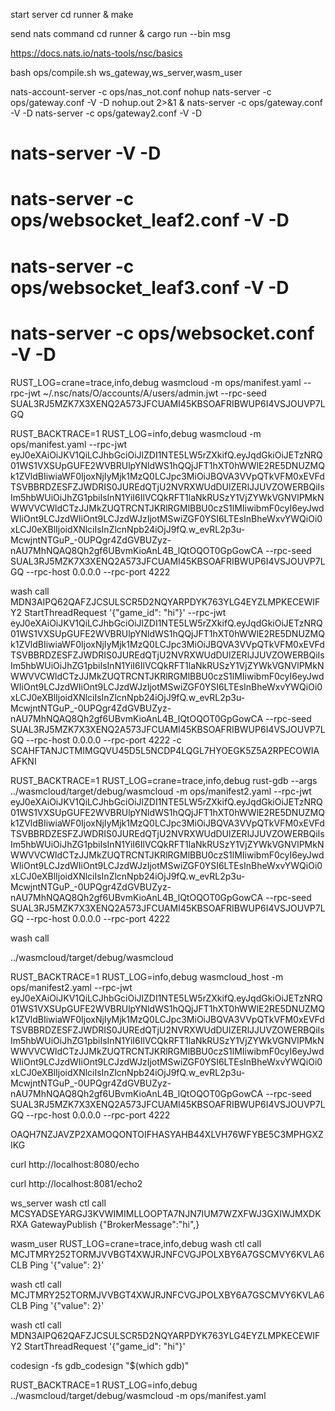 start server
cd runner & make

send nats command
cd runner & cargo run --bin msg

https://docs.nats.io/nats-tools/nsc/basics

bash ops/compile.sh ws_gateway,ws_server,wasm_user


nats-account-server -c ops/nas_not.conf
nohup nats-server -c ops/gateway.conf -V -D nohup.out 2>&1 &
nats-server -c ops/gateway.conf -V -D
nats-server -c ops/gateway2.conf -V -D
# nats-server -V -D
# nats-server -c ops/websocket_leaf2.conf -V -D
# nats-server -c ops/websocket_leaf3.conf -V -D
# nats-server -c ops/websocket.conf -V -D

RUST_LOG=crane=trace,info,debug wasmcloud -m ops/manifest.yaml --rpc-jwt ~/.nsc/nats/O/accounts/A/users/admin.jwt --rpc-seed SUAL3RJ5MZK7X3XENQ2A573JFCUAMI45KBSOAFRIBWUP6I4VSJOUVP7LGQ

RUST_BACKTRACE=1 RUST_LOG=info,debug wasmcloud -m ops/manifest.yaml --rpc-jwt eyJ0eXAiOiJKV1QiLCJhbGciOiJlZDI1NTE5LW5rZXkifQ.eyJqdGkiOiJETzNRQ01WS1VXSUpGUFE2WVBRUlpYNldWS1hQQjJFT1hXT0hWWlE2RE5DNUZMQk1ZVldBIiwiaWF0IjoxNjIyMjk1MzQ0LCJpc3MiOiJBQVA3VVpQTkVFM0xEVFdTSVBBRDZESFZJWDRIS0JUREdQTjU2NVRXWUdDUlZERlJJUVZOWERBQiIsIm5hbWUiOiJhZG1pbiIsInN1YiI6IlVCQkRFT1laNkRUSzY1VjZYWkVGNVlPMkNWWVVCWldCTzJJMkZUQTRCNTJKRlRGMlBBU0czS1lMIiwibmF0cyI6eyJwdWIiOnt9LCJzdWIiOnt9LCJzdWJzIjotMSwiZGF0YSI6LTEsInBheWxvYWQiOi0xLCJ0eXBlIjoidXNlciIsInZlcnNpb24iOjJ9fQ.w_evRL2p3u-McwjntNTGuP_-0UPQgr4ZdGVBUZyz-nAU7MhNQAQ8Qh2gf6UBvmKioAnL4B_lQtOQOT0GpGowCA --rpc-seed SUAL3RJ5MZK7X3XENQ2A573JFCUAMI45KBSOAFRIBWUP6I4VSJOUVP7LGQ --rpc-host 0.0.0.0 --rpc-port 4222

wash call MDN3AIPQ62QAFZJCSULSCR5D2NQYARPDYK763YLG4EYZLMPKECEWIFY2 StartThreadRequest '{"game_id": "hi"}' --rpc-jwt eyJ0eXAiOiJKV1QiLCJhbGciOiJlZDI1NTE5LW5rZXkifQ.eyJqdGkiOiJETzNRQ01WS1VXSUpGUFE2WVBRUlpYNldWS1hQQjJFT1hXT0hWWlE2RE5DNUZMQk1ZVldBIiwiaWF0IjoxNjIyMjk1MzQ0LCJpc3MiOiJBQVA3VVpQTkVFM0xEVFdTSVBBRDZESFZJWDRIS0JUREdQTjU2NVRXWUdDUlZERlJJUVZOWERBQiIsIm5hbWUiOiJhZG1pbiIsInN1YiI6IlVCQkRFT1laNkRUSzY1VjZYWkVGNVlPMkNWWVVCWldCTzJJMkZUQTRCNTJKRlRGMlBBU0czS1lMIiwibmF0cyI6eyJwdWIiOnt9LCJzdWIiOnt9LCJzdWJzIjotMSwiZGF0YSI6LTEsInBheWxvYWQiOi0xLCJ0eXBlIjoidXNlciIsInZlcnNpb24iOjJ9fQ.w_evRL2p3u-McwjntNTGuP_-0UPQgr4ZdGVBUZyz-nAU7MhNQAQ8Qh2gf6UBvmKioAnL4B_lQtOQOT0GpGowCA --rpc-seed SUAL3RJ5MZK7X3XENQ2A573JFCUAMI45KBSOAFRIBWUP6I4VSJOUVP7LGQ --rpc-host 0.0.0.0 --rpc-port 4222 -c SCAHFTANJCTMIMGQVU45D5L5NCDP4LQGL7HYOEGK5Z5A2RPECOWIAAFKNI


RUST_BACKTRACE=1 RUST_LOG=crane=trace,info,debug rust-gdb --args ../wasmcloud/target/debug/wasmcloud -m ops/manifest2.yaml --rpc-jwt eyJ0eXAiOiJKV1QiLCJhbGciOiJlZDI1NTE5LW5rZXkifQ.eyJqdGkiOiJETzNRQ01WS1VXSUpGUFE2WVBRUlpYNldWS1hQQjJFT1hXT0hWWlE2RE5DNUZMQk1ZVldBIiwiaWF0IjoxNjIyMjk1MzQ0LCJpc3MiOiJBQVA3VVpQTkVFM0xEVFdTSVBBRDZESFZJWDRIS0JUREdQTjU2NVRXWUdDUlZERlJJUVZOWERBQiIsIm5hbWUiOiJhZG1pbiIsInN1YiI6IlVCQkRFT1laNkRUSzY1VjZYWkVGNVlPMkNWWVVCWldCTzJJMkZUQTRCNTJKRlRGMlBBU0czS1lMIiwibmF0cyI6eyJwdWIiOnt9LCJzdWIiOnt9LCJzdWJzIjotMSwiZGF0YSI6LTEsInBheWxvYWQiOi0xLCJ0eXBlIjoidXNlciIsInZlcnNpb24iOjJ9fQ.w_evRL2p3u-McwjntNTGuP_-0UPQgr4ZdGVBUZyz-nAU7MhNQAQ8Qh2gf6UBvmKioAnL4B_lQtOQOT0GpGowCA --rpc-seed SUAL3RJ5MZK7X3XENQ2A573JFCUAMI45KBSOAFRIBWUP6I4VSJOUVP7LGQ --rpc-host 0.0.0.0 --rpc-port 4222

wash call 


../wasmcloud/target/debug/wasmcloud

RUST_BACKTRACE=1 RUST_LOG=info,debug wasmcloud_host -m ops/manifest2.yaml --rpc-jwt eyJ0eXAiOiJKV1QiLCJhbGciOiJlZDI1NTE5LW5rZXkifQ.eyJqdGkiOiJETzNRQ01WS1VXSUpGUFE2WVBRUlpYNldWS1hQQjJFT1hXT0hWWlE2RE5DNUZMQk1ZVldBIiwiaWF0IjoxNjIyMjk1MzQ0LCJpc3MiOiJBQVA3VVpQTkVFM0xEVFdTSVBBRDZESFZJWDRIS0JUREdQTjU2NVRXWUdDUlZERlJJUVZOWERBQiIsIm5hbWUiOiJhZG1pbiIsInN1YiI6IlVCQkRFT1laNkRUSzY1VjZYWkVGNVlPMkNWWVVCWldCTzJJMkZUQTRCNTJKRlRGMlBBU0czS1lMIiwibmF0cyI6eyJwdWIiOnt9LCJzdWIiOnt9LCJzdWJzIjotMSwiZGF0YSI6LTEsInBheWxvYWQiOi0xLCJ0eXBlIjoidXNlciIsInZlcnNpb24iOjJ9fQ.w_evRL2p3u-McwjntNTGuP_-0UPQgr4ZdGVBUZyz-nAU7MhNQAQ8Qh2gf6UBvmKioAnL4B_lQtOQOT0GpGowCA --rpc-seed SUAL3RJ5MZK7X3XENQ2A573JFCUAMI45KBSOAFRIBWUP6I4VSJOUVP7LGQ --rpc-host 0.0.0.0 --rpc-port 4222

OAQH7NZJAVZP2XAMOQONTOIFHASYAHB44XLVH76WFYBE5C3MPHGXZIKG

curl http://localhost:8080/echo

curl http://localhost:8081/echo2

ws_server
wash ctl call MCSYADSEYARGJ3KVWIMIMLLOOPTA7NJN7IUM7WZXFWJ3GXIWJMXDKRXA GatewayPublish {"BrokerMessage":"hi",}

wasm_user
RUST_LOG=crane=trace,info,debug wash ctl call MCJTMRY252TORMJVVBGT4XWJRJNFCVGJPOLXBY6A7GSCMVY6KVLA6CLB Ping '{"value": 2}'

wash ctl call MCJTMRY252TORMJVVBGT4XWJRJNFCVGJPOLXBY6A7GSCMVY6KVLA6CLB Ping '{"value": 2}'

wash ctl call MDN3AIPQ62QAFZJCSULSCR5D2NQYARPDYK763YLG4EYZLMPKECEWIFY2 StartThreadRequest '{"game_id": "hi"}'

codesign -fs gdb_codesign "$(which gdb)"


RUST_BACKTRACE=1 RUST_LOG=info,debug ../wasmcloud/target/debug/wasmcloud -m ops/manifest.yaml